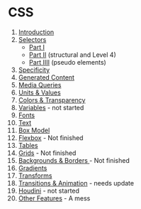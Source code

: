 # CSS

<ol>
    <li><a href="intro">Introduction</a></li>
    <li><a href="selectors">Selectors</a>
        <ul>
            <li><a href="selectors">Part I</a></li>
            <li><a href="selectors/index2.html">Part II</a> (structural and Level 4)</li>
            <li><a href="selectors/pseudo.html">Part IIII</a> (pseudo elements)</li>
        </ul>
    </li>
    <li><a href="selectors/specificity.html">Specificity</a></li>
    <li><a href="generated">Generated Content</a></li>
    <li><a href="media">Media Queries</a></li>
    <li><a href="values">Units &amp; Values </a></li>
    <li><a href="colors">Colors &amp; Transparency </a></li>
    <li><a href="math">Variables</a> - not started </li>
    <li><a href="fonts">Fonts</a></li>
    <li><a href="text">Text</a></li>
    <li><a href="boxmodel">Box Model</a></li>
    <li><a href="flexbox">Flexbox</a> - Not finished</li>
    <li><a href="tables">Tables</a></li>
    <li><a href="grid">Grids</a> - Not finished</li>
    <li><a href="borders">Backgrounds &amp; Borders </a> - Not finished</li>
    <li><a href="gradients">Gradients</a></li>
    <li><a href="transforms">Transforms</a></li>
    <li><a href="animations">Transitions &amp; Animation</a> - needs update</li>
    <li><a href="houdini">Houdini</a> - not started </li>
  <li><a href="other">Other Features</a> - A mess</li>
</ol>
